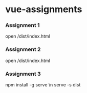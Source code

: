 # vue-assignments

### Assignment 1
open /dist/index.html

### Assignment 2
open /dist/index.html

### Assignment 3
npm install -g serve \n
serve -s dist
